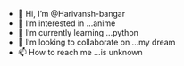 - 👋 Hi, I’m @Harivansh-bangar
- 👀 I’m interested in ...anime
- 🌱 I’m currently learning ...python
- 💞️ I’m looking to collaborate on ...my dream
- 📫 How to reach me ...is unknown 

<!---
Harivansh-bangar/Harivansh-bangar is a ✨ special ✨ repository because its `README.md` (this file) appears on your GitHub profile.
You can click the Preview link to take a look at your changes.
--->
